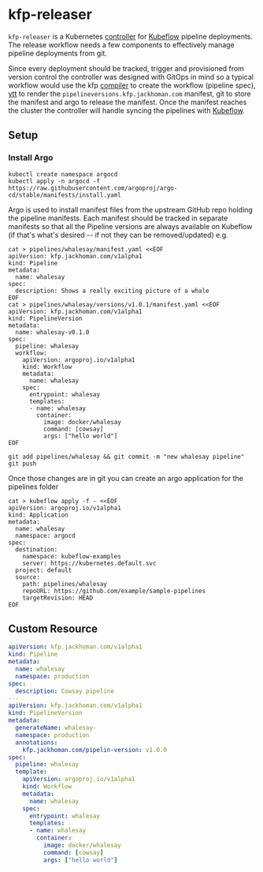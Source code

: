 # kfp-releaser
`kfp-releaser` is a Kubernetes [controller] for [Kubeflow] pipeline deployments.
The release workflow needs a few components to effectively manage pipeline deployments
from git.

Since every deployment should be tracked, trigger and provisioned from version control
the controller was designed with GitOps in mind so a typical workflow would use the kfp [compiler] to create the
workflow (pipeline spec), [ytt](https://carvel.dev/ytt/) to render the `pipelineversions.kfp.jackhoman.com` manifest, git
to store the manifest and argo to release the manifest. Once the manifest reaches the cluster the controller
will handle syncing the pipelines with [Kubeflow].


## Setup
### Install Argo
```shell
kubectl create namespace argocd
kubectl apply -n argocd -f https://raw.githubusercontent.com/argoproj/argo-cd/stable/manifests/install.yaml
```
Argo is used to install manifest files from the upstream GitHub repo holding the pipeline manifests. Each
manifest should be tracked in separate manifests so that all the Pipeline versions are always available on Kubeflow
(if that's what's desired -- if not they can be removed/updated)
e.g. 
```shell
cat > pipelines/whalesay/manifest.yaml <<EOF
apiVersion: kfp.jackhoman.com/v1alpha1
kind: Pipeline
metadata:
  name: whalesay
spec:
  description: Shows a really exciting picture of a whale
EOF
cat > pipelines/whalesay/versions/v1.0.1/manifest.yaml <<EOF
apiVersion: kfp.jackhoman.com/v1alpha1
kind: PipelineVersion
metadata:
  name: whalesay-v0.1.0
spec:
  pipeline: whalesay
  workflow:
    apiVersion: argoproj.io/v1alpha1
    kind: Workflow
    metadata:
      name: whalesay
    spec:
      entrypoint: whalesay
      templates:
      - name: whalesay
        container:
          image: docker/whalesay
          command: [cowsay]
          args: ["hello world"]
EOF
```

```shell
git add pipelines/whalesay && git commit -m "new whalesay pipeline"
git push
```

Once those changes are in git you can create an argo application for the pipelines
folder

```shell
cat > kubeflow apply -f - <<EOF
apiVersion: argoproj.io/v1alpha1                                                                                                                                                              
kind: Application                                                                                                                                                                             
metadata:                                                                                                                                                                                     
  name: whalesay                                                                                                                                                                              
  namespace: argocd                                                                                                                                                                           
spec:                                                                                                                                                                                         
  destination:                                                                                                                                                                                
    namespace: kubeflow-examples                                                                                                                                                              
    server: https://kubernetes.default.svc                                                                                                                                                    
  project: default                                                                                                                                                                            
  source:                                                                                                                                                                                     
    path: pipelines/whalesay                                                                                                                                                                            
    repoURL: https://github.com/example/sample-pipelines                                                                                                                                       
    targetRevision: HEAD                                                                                                                                                                      
EOF
```

## Custom Resource

```yaml
apiVersion: kfp.jackhoman.com/v1alpha1
kind: Pipeline
metadata:
  name: whalesay
  namespace: production
spec:
  description: Cowsay pipeline
---
apiVersion: kfp.jackhoman.com/v1alpha1
kind: PipelineVersion
metadata:
  generateName: whalesay-
  namespace: production
  annotations:
    kfp.jackhoman.com/pipelin-version: v1.0.0
spec:
  pipeline: whalesay
  template:
    apiVersion: argoproj.io/v1alpha1
    kind: Workflow
    metadata:
      name: whalesay
    spec:
      entrypoint: whalesay
      templates:
      - name: whalesay
        container:
          image: docker/whalesay
          command: [cowsay]
          args: ["hello world"]
```

[Controller]: https://kubernetes.io/docs/concepts/architecture/controller
[Kubeflow]: https://kubeflow.org
[compiler]: https://kubeflow-pipelines.readthedocs.io/en/latest/source/kfp.compiler.html